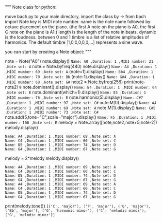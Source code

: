 """
Note class for python:

move bach.py to your main directory, import the class by -> from bach import Note
key is MIDI note number.
name is the note name followed by octave placement on the piano.
(the first A note on the piano is A0, the first C note on the piano is A1.)
length is the length of the note in beats.
dynamic is the loudness. between 0 and 1
timbre is a list of relative amplitudes of harmonics. The default timbre [1,0,0,0,0,0,...] represents a sine wave.

you can start by creating a Note object:
"""

note = Note("A0")
note.display()
`Name: A0 ,Duration: 1 ,MIDI number: 21 ,Note set: A`
note = Note.byfreq(440)
note.display()
`Name: A4 ,Duration: 1 ,MIDI number: 69 ,Note set: A`
(note+1).display()
`Name: Bb4 ,Duration: 1 ,MIDI number: 70 ,Note set: Bb`
(note-1).display()
`Name: G#4 ,Duration: 1 ,MIDI number: 68 ,Note set: G#`
note2 = Note.byfreq(256)
print(note-note2)
`9`
note.dominant().display()
`Name: E4 ,Duration: 1 ,MIDI number: 64 ,Note set: E`
note.dominant(which=1).display()
`Name: E5 ,Duration: 1 ,MIDI number: 76 ,Note set: E`
note.harmonic(5).display()
`Name: C#7 ,Duration: 1 ,MIDI number: 97 ,Note set: C#`
note.M(0).display()
`Name: A4 ,Duration: 1 ,MIDI number: 69 ,Note set: A`
note.M(1).display()
`Name: C#5 ,Duration: 1 ,MIDI number: 73 ,Note set: C#`
note.add(5,tone="C",scale="major").display()
`Name: F5 ,Duration: 1 ,MIDI number: 100 ,Note set: E`
melody = Note.array([note,note2,note+5,note-2])
melody.display()
```
Name: A4 ,Duration: 1 ,MIDI number: 69 ,Note set: A
Name: C4 ,Duration: 1 ,MIDI number: 60 ,Note set: C
Name: D5 ,Duration: 1 ,MIDI number: 74 ,Note set: D
Name: G4 ,Duration: 1 ,MIDI number: 67 ,Note set: G
```
melody = 2*melody
melody.display()
```
Name: A4 ,Duration: 1 ,MIDI number: 69 ,Note set: A
Name: C4 ,Duration: 1 ,MIDI number: 60 ,Note set: C
Name: D5 ,Duration: 1 ,MIDI number: 74 ,Note set: D
Name: G4 ,Duration: 1 ,MIDI number: 67 ,Note set: G
Name: A4 ,Duration: 1 ,MIDI number: 69 ,Note set: A
Name: C4 ,Duration: 1 ,MIDI number: 60 ,Note set: C
Name: D5 ,Duration: 1 ,MIDI number: 74 ,Note set: D
Name: G4 ,Duration: 1 ,MIDI number: 67 ,Note set: G
```
print(melody.tone())
`[('C', 'major'), ('F', 'major'), ('G', 'major'), ('Bb', 'major'), ('G', 'harmonic minor'), ('C', 'melodic minor'), ('G', 'melodic minor')]`

